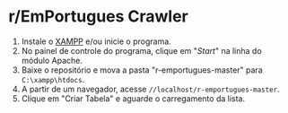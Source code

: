 # r/EmPortugues Crawler

1. Instale o [XAMPP](https://www.apachefriends.org/pt_br/index.html) e/ou inicie o programa.
2. No painel de controle do programa, clique em "*Start*" na linha do módulo Apache.
3. Baixe o repositório e mova a pasta "r-emportugues-master" para `C:\xampp\htdocs`.
4. A partir de um navegador, acesse `//localhost/r-emportugues-master`.
5. Clique em "Criar Tabela" e aguarde o carregamento da lista.

